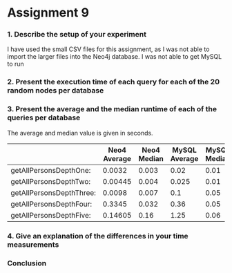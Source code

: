 # Assignment 9 
### 1. Describe the setup of your experiment
I have used the small CSV files for this assignment, as I was not able to import the larger files into the Neo4j database. 
I was not able to get MySQL to run 

### 2. Present the execution time of each query for each of the 20 random nodes per database

### 3. Present the average and the median runtime of each of the queries per database
The average and median value is given in seconds. 

|   | Neo4  Average  | Neo4  Median | MySQL Average |   MySQL Median |
|---|---|---|---|---|
|getAllPersonsDepthOne:	|0.0032	|0.003	|0.02	|0.01	|
|getAllPersonsDepthTwo:	|0.00445	|0.004	|0.025	|0.01 |
|getAllPersonsDepthThree:	|0.0098	|0.007	|0.1 |0.05 |
|getAllPersonsDepthFour:	|0.3345	|0.032	|0.36 |0.05 |
|getAllPersonsDepthFive:	|0.14605	|0.16	|1.25	|0.06|

### 4. Give an explanation of the differences in your time measurements

### Conclusion 
